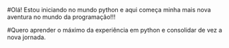 #Olá! Estou iniciando no mundo python e aqui começa minha mais nova aventura no mundo da programação!!!

#Quero aprender o máximo da experiência em python e consolidar de vez a nova jornada.